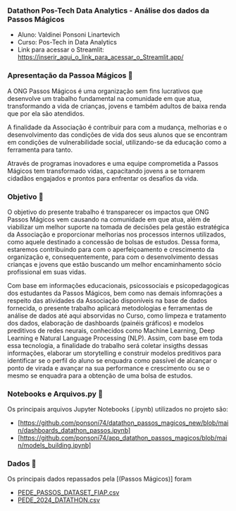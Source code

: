 ### Datathon Pos-Tech Data Analytics - Análise dos dados da Passos Mágicos

- Aluno: Valdinei Ponsoni Linartevich
- Curso: Pos-Tech in Data Analytics
- Link para acessar o Streamlit: https://inserir_aqui_o_link_para_acessar_o_Streamlit.app/

### Apresentação da Passoa Mágicos 📢

A ONG Passos Mágicos é uma organização sem fins lucrativos que desenvolve um trabalho fundamental na comunidade em que atua, transformando a vida de crianças, jovens e também adultos de baixa renda que por ela são atendidos.

A finalidade da Associação é contribuir para com a mudança, melhorias e o desenvolvimento das condições de vida dos seus alunos que se encontram em condições de vulnerabilidade social, utilizando-se da educação como a ferramenta para tanto.

Através de programas inovadores e uma equipe comprometida a Passos Mágicos tem transformado vidas, capacitando jovens a se tornarem cidadãos engajados e prontos para enfrentar os desafios da vida.


### Objetivo 🎯

O objetivo do presente trabalho é transparecer os impactos que ONG Passos Mágicos vem causando na comunidade em que atua, além de viabilizar um melhor suporte na tomada de decisões pela gestão estratégica da Associação e proporcionar melhorias nos processos internos utilizados, como aquele destinado a concessão de bolsas de estudos. Dessa forma, estaremos contribuindo para com o aperfeiçoamento e crescimento da organização e, consequentemente, para com o desenvolvimento dessas crianças e jovens que estão buscando um melhor encaminhamento sócio profissional em suas vidas.

Com base em informações educacionais, psicossociais e psicopedagogicas dos estudantes da Passos Mágicos, bem como nas demais infomrações a respeito das atividades da Associação disponíveis na base de dados fornecida, o presente trabalho aplicará metodologias e ferramentas de análise de dados até aqui absorvidas no Curso, como limpeza e tratamento dos dados, elaboração de dashboards (painéis gráficos) e modelos preditivos de redes neurais, conhecidos como Machine Learning, Deep Learning e Natural Language Processing (NLP). Assim, com base em toda essa tecnologia, a finalidade do trabalho será coletar insigths dessas informações, elaborar um storytelling e construir modelos preditivos para identificar se o perfil do aluno se enquadra como passível de alcançar o ponto de virada e avançar na sua performance e crescimento ou se o mesmo se enquadra para a obtenção de uma bolsa de estudos.

### Notebooks e Arquivos.py 📓

Os principais arquivos Jupyter Notebooks (.ipynb) utilizados no projeto são:
- [https://github.com/ponsoni74/datathon_passos_magicos_new/blob/main/dashboards_datathon_passos.ipynb]
- [https://github.com/ponsoni74/app_datathon_passos_magicos/blob/main/models_building.ipynb]

### Dados 🎲

Os principais dados repassados pela [(Passos Mágicos)] foram
- [PEDE_PASSOS_DATASET_FIAP.csv ](https://passosmagicos.org.br/)
- [PEDE_2024_DATATHON.csv](https://passosmagicos.org.br/)


